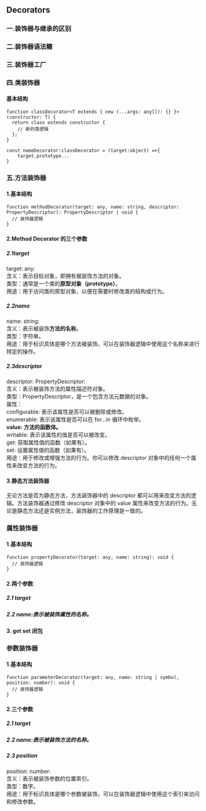 ## Decorators

### 一.装饰器与继承的区别

### 二.装饰器语法糖

### 三.装饰器工厂

### 四.类装饰器

#### 基本结构

```
function classDecorator<T extends { new (...args: any[]): {} }>(constructor: T) {
  return class extends constructor {
    // 新的类逻辑
  };
}
```

```
const nameDecorator:classDecorator = (target:object) =>{
    target.prototype...
}
```

### 五.方法装饰器

#### 1.基本结构

```
function methodDecorator(target: any, name: string, descriptor: PropertyDescriptor): PropertyDescriptor | void {
  // 装饰器逻辑
}
```

#### 2.Method Decorator 的三个参数

##### 2.1target

target: any: <br>
含义：表示目标对象，即拥有被装饰方法的对象。<br>
类型：通常是一个类的<strong>原型对象（prototype）</strong>。<br>
用途：用于访问类的原型对象，以便在需要时修改类的结构或行为。

##### 2.2name

name: string:<br>
含义：表示被装饰<strong>方法的名称</strong>。<br>
类型：字符串。<br>
用途：用于标识具体是哪个方法被装饰，可以在装饰器逻辑中使用这个名称来进行特定的操作。

##### 2.3descriptor

descriptor: PropertyDescriptor:<br>
含义：表示被装饰方法的属性描述符对象。<br>
类型：PropertyDescriptor，是一个包含方法元数据的对象。<br>
属性：<br>
configurable: 表示该属性是否可以被删除或修改。<br>
enumerable: 表示该属性是否可以在 for...in 循环中枚举。<br>
<strong>value: 方法的函数体。</strong><br>
writable: 表示该属性的值是否可以被改变。<br>
get: 获取属性值的函数（如果有）。<br>
set: 设置属性值的函数（如果有）。<br>
用途：用于修改或增强方法的行为。你可以修改 descriptor 对象中的任何一个属性来改变方法的行为。

#### 3.静态方法装饰器

无论方法是否为静态方法，方法装饰器中的 descriptor 都可以用来改变方法的逻辑。方法装饰器通过修改 descriptor 对象中的 value 属性来改变方法的行为。无论是静态方法还是实例方法，装饰器的工作原理是一致的。

### 属性装饰器

#### 1.基本结构

```
function propertyDecorator(target: any, name: string): void {
  // 装饰器逻辑
}
```

#### 2.两个参数

##### 2.1 target

##### 2.2 name:表示被装饰属性的名称。

#### 3. get set 闭包

### 参数装饰器

#### 1.基本结构

```
function parameterDecorator(target: any, name: string | symbol, position: number): void {
  // 装饰器逻辑
}
```

#### 2.三个参数

##### 2.1 target

##### 2.2 name:表示被装饰方法的名称。

##### 2.3 position

position: number:<br>
含义：表示被装饰参数的位置索引。<br>
类型：数字。<br>
用途：用于标识具体是哪个参数被装饰，可以在装饰器逻辑中使用这个索引来访问和修改参数。

